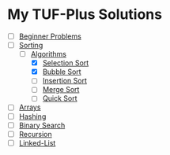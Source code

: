 # My TUF-Plus Solutions

- [ ] [Beginner Problems](Begineer%20Problems/)
- [ ] [Sorting](Sorting/)
  - [ ] [Algorithms](Sorting/Algorithms/)
    - [x] [Selection Sort](Sorting/Algorithms/SelectionSort.java)
    - [x] [Bubble Sort](Sorting/Algorithms/BubbleSort.java)
    - [ ] [Insertion Sort](Sorting/Algorithms/InsertionSort.java)
    - [ ] [Merge Sort](Sorting/Algorithms/MergeSort.java)
    - [ ] [Quick Sort](Sorting/Algorithms/QuickSort.java)
- [ ] [Arrays](Arrays/)
- [ ] [Hashing](Hashing/)
- [ ] [Binary Search](Binary%20Search/)
- [ ] [Recursion](Recursion/)
- [ ] [Linked-List](Linked-List/)